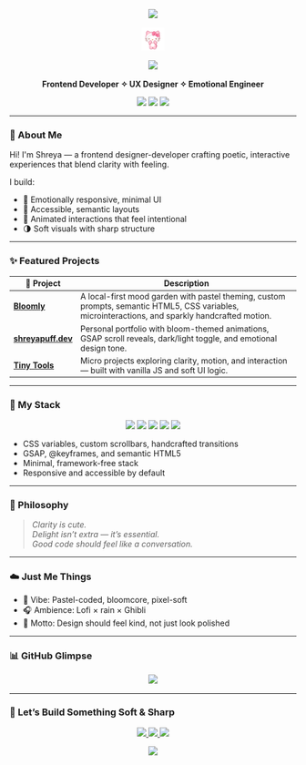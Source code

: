 <!-- README.md -->

<!-- 💖 Banner -->
<p align="center">
  <img src="https://capsule-render.vercel.app/api?type=soft&color=ffb6c1&text=Shreya%20Mishra&height=150&fontSize=40&fontColor=ffffff&animation=twinkling" />
</p>

<!-- 🐱 Hello Kitty wave -->
<p align="center">
  <img src="https://raw.githubusercontent.com/shreyapuff/shreyapuff/main/wave.gif" width="40" alt="hello kitty wave gif" />
</p>

<!-- ✨ Typing banner -->
<p align="center">
  <img src="https://readme-typing-svg.herokuapp.com?font=Quicksand&size=22&duration=3000&pause=1000&center=true&vCenter=true&color=F78DA7&width=460&lines=Frontend+is+feelings+%F0%9F%92%96;Design+can+be+soft+and+smart+%F0%9F%A4%9D;I+craft+interfaces+that+feel+like+feelings+%F0%9F%8C%B8" />
</p>

<!-- 🪞 Tagline -->
<p align="center"><strong>
  Frontend Developer ✧ UX Designer ✧ Emotional Engineer
</strong></p>

<!-- 🌈 Rainbow-cute pastel badges -->
<p align="center">
  <img src="https://img.shields.io/badge/Made%20with-%F0%9F%92%96%20HTML%2C%20CSS%2C%20JS-ffd6e0?style=for-the-badge&labelColor=ffb6c1&color=ffd6e0" />
  <img src="https://img.shields.io/badge/Design-%F0%9F%92%AD%20Soft%20UX-ffe0f0?style=for-the-badge&labelColor=d0f0fd&color=ffe0f0" />
  <img src="https://img.shields.io/badge/Builds-%20Handcrafted-ffe6c7?style=for-the-badge&labelColor=c3fbd8&color=ffe6c7" />
</p>

---

### 🌸 About Me

Hi! I'm Shreya — a frontend designer-developer crafting poetic, interactive experiences that blend clarity with feeling.

I build:
- 💖 Emotionally responsive, minimal UI  
- 🌿 Accessible, semantic layouts  
- 🎐 Animated interactions that feel intentional  
- 🌗 Soft visuals with sharp structure

---

### ✨ Featured Projects

| 🌼 Project | Description |
|-----------|-------------|
| [**Bloomly**](https://github.com/shreyapuff/bloomly) | A local-first mood garden with pastel theming, custom prompts, semantic HTML5, CSS variables, microinteractions, and sparkly handcrafted motion. |
| [**shreyapuff.dev**](https://github.com/shreyapuff/shreyapuff.dev) | Personal portfolio with bloom-themed animations, GSAP scroll reveals, dark/light toggle, and emotional design tone. |
| [**Tiny Tools**](https://github.com/shreyapuff/tiny-tools) | Micro projects exploring clarity, motion, and interaction — built with vanilla JS and soft UI logic. |

---

### 🔧 My Stack

<p align="center">
  <img src="https://img.shields.io/badge/HTML5-Semantic-orange?style=for-the-badge&logo=html5&logoColor=white" />
  <img src="https://img.shields.io/badge/CSS3-Custom%20Properties-blueviolet?style=for-the-badge&logo=css3&logoColor=white" />
  <img src="https://img.shields.io/badge/JavaScript-Vanilla-yellow?style=for-the-badge&logo=javascript&logoColor=black" />
  <img src="https://img.shields.io/badge/Figma-Design%20Systems-ffdae0?style=for-the-badge&logo=figma&logoColor=black" />
  <img src="https://img.shields.io/badge/GitHub%20Pages-Deployments-9ad0ec?style=for-the-badge&logo=github&logoColor=black" />
</p>

- CSS variables, custom scrollbars, handcrafted transitions  
- GSAP, @keyframes, and semantic HTML5  
- Minimal, framework-free stack  
- Responsive and accessible by default  

---

### 🎐 Philosophy

> *Clarity is cute.*  
> *Delight isn’t extra — it’s essential.*  
> *Good code should feel like a conversation.*

---

### ☁️ Just Me Things

- 🐇 Vibe: Pastel-coded, bloomcore, pixel-soft  
- 🎧 Ambience: Lofi × rain × Ghibli  
- 🧁 Motto: Design should feel kind, not just look polished  

---

### 📊 GitHub Glimpse

<p align="center">
  <img src="https://github-readme-stats.vercel.app/api?username=shreyapuff&show_icons=true&theme=rose_pine&hide_border=true&icon_color=ffc0cb&title_color=f78da7&text_color=7f5f8f" />
</p>

---

### 🧁 Let’s Build Something Soft & Sharp

<p align="center">
  <a href="mailto:shreyapuff@gmail.com">
    <img src="https://img.shields.io/badge/%F0%9F%93%A7%20Email-shreyapuff@gmail.com-ffd6e0?style=for-the-badge&labelColor=ffb6c1&color=ffd6e0&logo=gmail&logoColor=white" />
  </a>
  <a href="https://shreyapuff.dev">
    <img src="https://img.shields.io/badge/%F0%9F%8C%90%20Portfolio-shreyapuff.dev-c3fbd8?style=for-the-badge&labelColor=9ad0ec&color=c3fbd8&logo=chrome&logoColor=black" />
  </a>
  <a href="https://github.com/shreyapuff/bloomly">
    <img src="https://img.shields.io/badge/%F0%9F%8C%B8%20Try%20Bloomly-Garden%20App-ffe6c7?style=for-the-badge&labelColor=ffe0f0&color=ffe6c7&logo=github&logoColor=black" />
  </a>
</p>

<!-- 🌈 Footer wave -->
<p align="center">
  <img src="https://capsule-render.vercel.app/api?type=waving&color=ffc9dc&height=100&section=footer"/>
</p>
